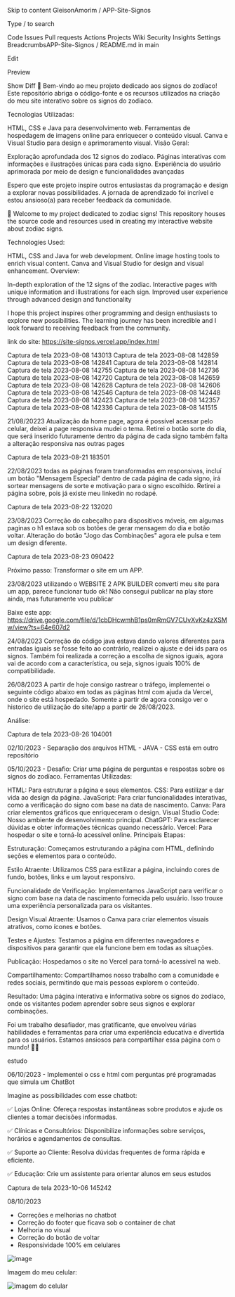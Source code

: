 Skip to content
GleisonAmorim
/
APP-Site-Signos

Type / to search

Code
Issues
Pull requests
Actions
Projects
Wiki
Security
Insights
Settings
BreadcrumbsAPP-Site-Signos
/
README.md
in
main

Edit

Preview

Show Diff
🌟 Bem-vindo ao meu projeto dedicado aos signos do zodíaco! Este repositório abriga o código-fonte e os recursos utilizados na criação do meu site interativo sobre os signos do zodíaco.

Tecnologias Utilizadas:

HTML, CSS e Java para desenvolvimento web. Ferramentas de hospedagem de imagens online para enriquecer o conteúdo visual. Canva e Visual Studio para design e aprimoramento visual. Visão Geral:

Exploração aprofundada dos 12 signos do zodíaco. Páginas interativas com informações e ilustrações únicas para cada signo. Experiência do usuário aprimorada por meio de design e funcionalidades avançadas

Espero que este projeto inspire outros entusiastas da programação e design a explorar novas possibilidades. A jornada de aprendizado foi incrível e estou ansioso(a) para receber feedback da comunidade.

🌟 Welcome to my project dedicated to zodiac signs! This repository houses the source code and resources used in creating my interactive website about zodiac signs.

Technologies Used:

HTML, CSS and Java for web development. Online image hosting tools to enrich visual content. Canva and Visual Studio for design and visual enhancement. Overview:

In-depth exploration of the 12 signs of the zodiac. Interactive pages with unique information and illustrations for each sign. Improved user experience through advanced design and functionality

I hope this project inspires other programming and design enthusiasts to explore new possibilities. The learning journey has been incredible and I look forward to receiving feedback from the community.

link do site: https://site-signos.vercel.app/index.html

Captura de tela 2023-08-08 143013 Captura de tela 2023-08-08 142859 Captura de tela 2023-08-08 142841 Captura de tela 2023-08-08 142814 Captura de tela 2023-08-08 142755 Captura de tela 2023-08-08 142736 Captura de tela 2023-08-08 142720 Captura de tela 2023-08-08 142659 Captura de tela 2023-08-08 142628 Captura de tela 2023-08-08 142606 Captura de tela 2023-08-08 142546 Captura de tela 2023-08-08 142448 Captura de tela 2023-08-08 142423 Captura de tela 2023-08-08 142357 Captura de tela 2023-08-08 142336 Captura de tela 2023-08-08 141515

21/08/20223 Atualização da home page, agora é possível acessar pelo celular, deixei a page responsiva mudei o tema. Retirei o botão sorte do dia, que será inserido futuramente dentro da página de cada signo também falta a alteração responsiva nas outras pages

Captura de tela 2023-08-21 183501

22/08/2023 todas as páginas foram transformadas em responsivas, incluí um botão "Mensagem Especial" dentro de cada página de cada signo, irá sortear mensagens de sorte e motivação para o signo escolhido. Retirei a página sobre, pois já existe meu linkedin no rodapé.

Captura de tela 2023-08-22 132020

23/08/2023 Correção do cabeçalho para dispositivos móveis, em algumas paginas o h1 estava sob os botões de gerar mensagem do dia e botão voltar. Alteração do botão "Jogo das Combinações" agora ele pulsa e tem um design diferente.

Captura de tela 2023-08-23 090422

Próximo passo: Transformar o site em um APP.

23/08/2023 utilizando o WEBSITE 2 APK BUILDER convertí meu site para um app, parece funcionar tudo ok! Não consegui publicar na play store ainda, mas futuramente vou publicar

Baixe este app: https://drive.google.com/file/d/1cbDHcwmhB1ps0mRmGV7CUvXvKz4zXSMw/view?ts=64e607d2

24/08/2023 Correção do código java estava dando valores diferentes para entradas iguais se fosse feito ao contrário, realizei o ajuste e dei ids para os signos. Também foi realizada a correção a escolha de signos iguais, agora vai de acordo com a característica, ou seja, signos iguais 100% de compatibilidade.

26/08/2023 A partir de hoje consigo rastrear o tráfego, implementei o seguinte código abaixo em todas as páginas html com ajuda da Vercel, onde o site está hospedado. Somente a partir de agora consigo ver o historico de utilização do site/app a partir de 26/08/2023.

Análise:

Captura de tela 2023-08-26 104001

02/10/2023 - Separação dos arquivos HTML - JAVA - CSS está em outro repositório

05/10/2023 - Desafio: Criar uma página de perguntas e respostas sobre os signos do zodíaco. Ferramentas Utilizadas:

HTML: Para estruturar a página e seus elementos. CSS: Para estilizar e dar vida ao design da página. JavaScript: Para criar funcionalidades interativas, como a verificação do signo com base na data de nascimento. Canva: Para criar elementos gráficos que enriqueceram o design. Visual Studio Code: Nosso ambiente de desenvolvimento principal. ChatGPT: Para esclarecer dúvidas e obter informações técnicas quando necessário. Vercel: Para hospedar o site e torná-lo acessível online. Principais Etapas:

Estruturação: Começamos estruturando a página com HTML, definindo seções e elementos para o conteúdo.

Estilo Atraente: Utilizamos CSS para estilizar a página, incluindo cores de fundo, botões, links e um layout responsivo.

Funcionalidade de Verificação: Implementamos JavaScript para verificar o signo com base na data de nascimento fornecida pelo usuário. Isso trouxe uma experiência personalizada para os visitantes.

Design Visual Atraente: Usamos o Canva para criar elementos visuais atrativos, como ícones e botões.

Testes e Ajustes: Testamos a página em diferentes navegadores e dispositivos para garantir que ela funcione bem em todas as situações.

Publicação: Hospedamos o site no Vercel para torná-lo acessível na web.

Compartilhamento: Compartilhamos nosso trabalho com a comunidade e redes sociais, permitindo que mais pessoas explorem o conteúdo.

Resultado: Uma página interativa e informativa sobre os signos do zodíaco, onde os visitantes podem aprender sobre seus signos e explorar combinações.

Foi um trabalho desafiador, mas gratificante, que envolveu várias habilidades e ferramentas para criar uma experiência educativa e divertida para os usuários. Estamos ansiosos para compartilhar essa página com o mundo! 🚀✨

estudo

06/10/2023 - Implementei o css e html com perguntas pré programadas que simula um ChatBot

Imagine as possibilidades com esse chatbot:

✅ Lojas Online: Ofereça respostas instantâneas sobre produtos e ajude os clientes a tomar decisões informadas.

✅ Clínicas e Consultórios: Disponibilize informações sobre serviços, horários e agendamentos de consultas.

✅ Suporte ao Cliente: Resolva dúvidas frequentes de forma rápida e eficiente.

✅ Educação: Crie um assistente para orientar alunos em seus estudos

Captura de tela 2023-10-06 145242

08/10/2023 

- Correções e melhorias no chatbot
- Correção do footer que ficava sob o container de chat
- Melhoria no visual
- Correção do botão de voltar
- Responsividade 100% em celulares

![image](https://github.com/GleisonAmorim/APP-Site-Signos/assets/54336609/6328c2a1-ac20-4bdd-9702-d9bf35cf27cd)

Imagem do meu celular:

![imagem do celular](https://github.com/GleisonAmorim/APP-Site-Signos/assets/54336609/c5830230-1a94-42e8-b128-3cc62991ad51)


